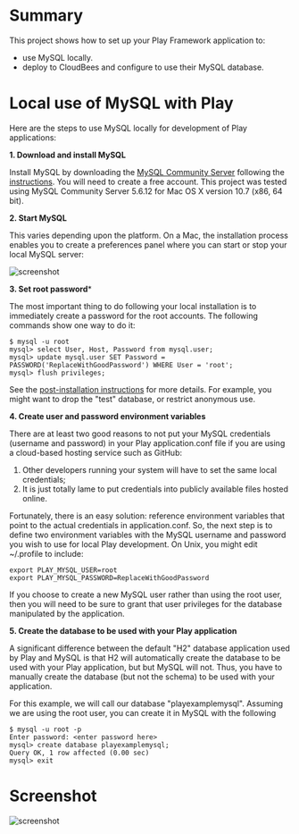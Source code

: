 Summary
=======

This project shows how to set up your Play Framework application to:

  * use MySQL locally.
  * deploy to CloudBees and configure to use their MySQL database.
  

Local use of MySQL with Play
============================

Here are the steps to use MySQL locally for development of Play applications:

**1. Download and install MySQL**

Install MySQL by downloading the [MySQL Community Server](http://dev.mysql.com/downloads/mysql/) following the [instructions](http://dev.mysql.com/doc/refman/5.6/en/installing.html).
You will need to create a free account. This project was tested using MySQL
Community Server 5.6.12 for Mac OS X version 10.7 (x86, 64 bit). 

**2. Start MySQL**

This varies depending upon the platform.  On a Mac, the installation process enables you to create
a preferences panel where you can start or stop your local MySQL server:

![screenshot](https://raw.github.com/ics-software-engineering/play-example-mysql/master/doc/play-example-mysql-mac-prefs-panel.png)


**3. Set root password***

The most important thing to do following your local installation is to immediately create a 
password for the root accounts.  The following commands show one way to do it:

    $ mysql -u root
    mysql> select User, Host, Password from mysql.user; 
    mysql> update mysql.user SET Password = PASSWORD('ReplaceWithGoodPassword') WHERE User = 'root';
    mysql> flush privileges;
    
See the [post-installation instructions](http://dev.mysql.com/doc/refman/5.7/en/postinstallation.html)
for more details. For example, you might want to drop the "test" database, or restrict
anonymous use. 

**4. Create user and password environment variables**

There are at least two good reasons to not put your MySQL credentials (username and password) in your Play application.conf file
if you are using a cloud-based hosting service such as GitHub:

  1. Other developers running your system will have to set the same local credentials;
  2. It is just totally lame to put credentials into publicly available files hosted online.
   
Fortunately, there is an easy solution: reference environment variables that point to 
the actual credentials in application.conf. So, the next step is to define two environment variables with the
MySQL username and password you wish to use for local Play development.  On Unix, you might edit ~/.profile to include:

    export PLAY_MYSQL_USER=root
    export PLAY_MYSQL_PASSWORD=ReplaceWithGoodPassword
    
If you choose to create a new MySQL user rather than using the root user, then 
you will need to be sure to grant that user privileges for the database
manipulated by the application. 

**5. Create the database to be used with your Play application**

A significant difference between the default "H2" database application used by Play and MySQL
is that H2 will automatically create the database to be used with your Play
application, but but MySQL will not. Thus, you have to manually create the database (but not the schema) to be used
with your application.

For this example, we will call our database "playexamplemysql". Assuming we 
are using the root user, you can create it in MySQL with the following

    $ mysql -u root -p
    Enter password: <enter password here>
    mysql> create database playexamplemysql;
    Query OK, 1 row affected (0.00 sec)
    mysql> exit
 

        

 


Screenshot
==========

![screenshot](https://raw.github.com/ics-software-engineering/play-example-mysql/master/doc/play-example-mysql-home.png)

  
   
  
 
